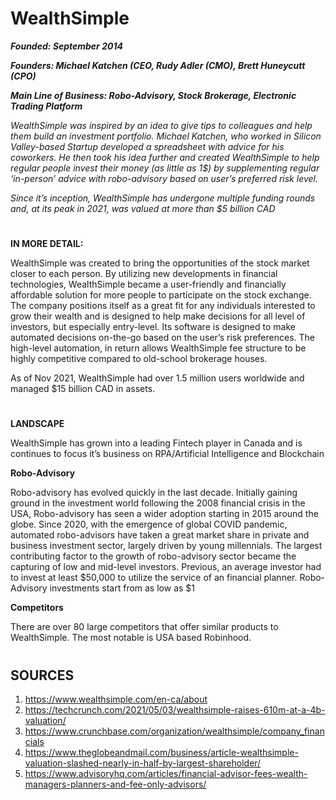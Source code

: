 # WealthSimple 

***Founded: September 2014***

***Founders: Michael Katchen (CEO, Rudy Adler (CMO), Brett Huneycutt (CPO)***

***Main Line of Business: Robo-Advisory, Stock Brokerage, Electronic Trading Platform***

*WealthSimple was inspired by an idea to give tips to colleagues and help them build an investment portfolio.  Michael Katchen, who worked in Silicon Valley-based Startup developed a spreadsheet with advice for his coworkers. He then took his idea further and created WealthSimple to help regular people invest their money (as little as 1$) by supplementing regular ‘in-person’ advice with robo-advisory based on user’s preferred risk level.*

*Since it’s inception, WealthSimple has undergone multiple funding rounds and, at its peak in 2021, was valued at more than $5 billion CAD*

#




**IN MORE DETAIL:**


WealthSimple was created to bring the opportunities of the stock market closer to each person. By utilizing new developments in financial technologies, WealthSimple became a user-friendly and financially affordable solution for more people to participate on the stock exchange. The company positions itself as a great fit for any individuals interested to grow their wealth and is designed to help make decisions for all level of investors, but especially entry-level. Its software is designed to make automated decisions on-the-go based on the user’s risk preferences. The high-level automation, in return allows WealthSimple fee structure to be highly competitive compared to old-school brokerage houses.

As of Nov 2021, WealthSimple had over 1.5 million users worldwide and managed $15 billion CAD in assets.

#

**LANDSCAPE**

WealthSimple has grown into a leading Fintech player in Canada and is continues to focus it’s business on RPA/Artificial Intelligence and Blockchain

**Robo-Advisory**

Robo-advisory has evolved quickly in the last decade. Initially gaining ground in the investment world following the 2008 financial crisis in the USA, Robo-advisory has seen a wider adoption starting in 2015 around the globe. Since 2020, with the emergence of global COVID pandemic, automated robo-advisors have taken a great market share in private and business investment sector, largely driven by young millennials. The largest contributing factor to the growth of robo-advisory sector became the capturing of low and mid-level investors. Previous, an average investor had to invest at least $50,000 to utilize the service of an financial planner. Robo-Advisory investments start from as low as $1 

**Competitors**

There are over 80 large competitors that offer similar products to WealthSimple. The most notable is USA based Robinhood.

#


## SOURCES

1.	https://www.wealthsimple.com/en-ca/about
2.	https://techcrunch.com/2021/05/03/wealthsimple-raises-610m-at-a-4b-valuation/
3.	https://www.crunchbase.com/organization/wealthsimple/company_financials
4.	https://www.theglobeandmail.com/business/article-wealthsimple-valuation-slashed-nearly-in-half-by-largest-shareholder/
5.	https://www.advisoryhq.com/articles/financial-advisor-fees-wealth-managers-planners-and-fee-only-advisors/



